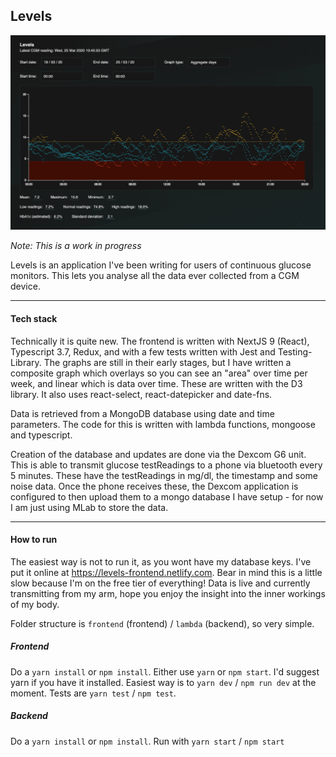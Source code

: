 Levels
------

![preview](preview.png)

*Note: This is a work in progress*

Levels is an application I've been writing for users of continuous glucose monitors. This lets you analyse all the data ever collected from a CGM device.

---
#### Tech stack

Technically it is quite new. The frontend is written with NextJS 9 (React), Typescript 3.7, Redux, and with a few tests written with Jest and Testing-Library. The graphs are still in their early stages, but I have written a composite graph which overlays so you can see an "area" over time per week, and linear which is data over time. These are written with the D3 library. It also uses react-select, react-datepicker and date-fns.

Data is retrieved from a MongoDB database using date and time parameters. The code for this is written with lambda functions, mongoose and typescript.

Creation of the database and updates are done via the Dexcom G6 unit. This is able to transmit glucose testReadings to a phone via bluetooth every 5 minutes. These  have the testReadings in mg/dl, the timestamp and some noise data. Once the phone receives these, the Dexcom application is configured to then upload them to a mongo database I have setup - for now I am just using MLab to store the data.

---
#### How to run

The easiest way is not to run it, as you wont have my database keys. I've put it online at https://levels-frontend.netlify.com. Bear in mind this is a little slow because I'm on the free tier of everything! Data is live and currently transmitting from my arm, hope you enjoy the insight into the inner workings of my body.

Folder structure is `frontend` (frontend) / `lambda` (backend), so very simple.

##### Frontend

Do a `yarn install` or `npm install`.
Either use `yarn` or `npm start`. I'd suggest yarn if you have it installed.
Easiest way is to `yarn dev` / `npm run dev` at the moment.
Tests are `yarn test` / `npm test`.

##### Backend

Do a `yarn install` or `npm install`.
Run with `yarn start` / `npm start`
